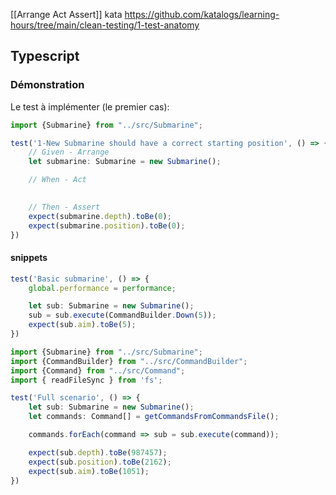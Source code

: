 [[Arrange Act Assert]] kata
https://github.com/katalogs/learning-hours/tree/main/clean-testing/1-test-anatomy

## Typescript
### Démonstration
Le test à implémenter (le premier cas):
```typescript
import {Submarine} from "../src/Submarine";

test('1-New Submarine should have a correct starting position', () => {
	// Given - Arrange
	let submarine: Submarine = new Submarine();

	// When - Act

	
	// Then - Assert
	expect(submarine.depth).toBe(0);
	expect(submarine.position).toBe(0);
})
```

#### snippets
```typescript
test('Basic submarine', () => {
	global.performance = performance; 

	let sub: Submarine = new Submarine();
	sub = sub.execute(CommandBuilder.Down(5));
	expect(sub.aim).toBe(5);
})
```

```typescript
import {Submarine} from "../src/Submarine";
import {CommandBuilder} from "../src/CommandBuilder";
import {Command} from "../src/Command";
import { readFileSync } from 'fs';

test('Full scenario', () => {
	let sub: Submarine = new Submarine();
	let commands: Command[] = getCommandsFromCommandsFile();

	commands.forEach(command => sub = sub.execute(command));

	expect(sub.depth).toBe(987457);
	expect(sub.position).toBe(2162);
	expect(sub.aim).toBe(1051);
})
```
